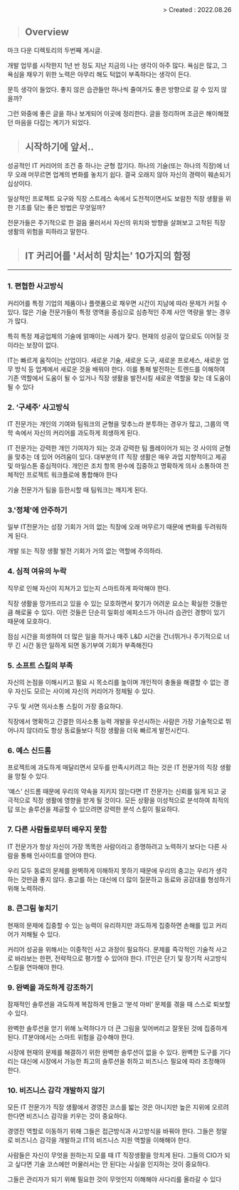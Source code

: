 <div align="right">> Created : 2022.08.26</div>

> ## Overview
마크 다운 디렉토리의 두번째 게시글.
    
개발 업무를 시작한지 1년 반 정도 지난 지금의 나는 생각이 아주 많다. 욕심은 많고, 그 욕심을 채우기 위한 노력은 아무리 해도 턱없이 부족하다는 생각이 든다. 

문득 생각이 들었다. 좋지 않은 습관들만 하나씩 줄여가도 
좋은 방향으로 갈 수 있지 않을까?

그런 와중에 좋은 글을 하나 보게되어 이곳에 정리한다.
글을 정리하며 조금은 해이해졌던 마음을 다잡는 계기가 되었다.


> ## 시작하기에 앞서..
성공적인 IT 커리어의 조건 중 하나는 균형 잡기다. 하나의 기술(또는 하나의 직장)에 너무 오래 머무르면 업계의 변화를 놓치기 쉽다. 결국 오래지 않아 자신의 경력이 훼손되기 십상이다.

일상적인 프로젝트 요구와 직장 스트레스 속에서 도전적이면서도 보람찬 직장 생활을 위한 기초를 닦는 좋은 방법은 무엇일까? 
    
전문가들은 주기적으로 한 걸음 물러서서 자신의 위치와 방향을 살펴보고 고착된 직장 생활의 위험을 피하라고 말한다.

> ## IT 커리어를 '서서히 망치는' 10가지의 함정
-----
### **1. 편협한 사고방식**

커리어를 특정 기업의 제품이나 플랫폼으로 채우면 시간이 지남에 따라 문제가 커질 수 있다. 많은 기술 전문가들이 특정 영역을 중심으로 심층적인 주제 사안 역량을 쌓는 경우가 많다. 

특히 특정 제공업체의 기술에 얽매이는 사례가 잦다. 현재의 성공이 앞으로도 이어질 것이라는 보장이 없다.

IT는 빠르게 움직이는 산업이다. 새로운 기술, 새로운 도구, 새로운 프로세스, 새로운 업무 방식 등 업계에서 새로운 것을 배워야 한다. 이를 통해 발전하는 트렌드를 이해하여 기존 역할에서 도움이 될 수 있거나 직장 생활을 발전시킬 새로운 역할을 찾는 데 도움이 될 수 있다

### **2. ‘구세주’ 사고방식**

IT 전문가는 개인의 기여와 팀워크의 균형을 맞추느라 분투하는 경우가 많고, 그룹의 역학 속에서 자신의 커리어를 과도하게 희생하게 된다.

IT 전문가는 강력한 개인 기여자가 되는 것과 강력한 팀 플레이어가 되는 것 사이의 균형을 맞추는 데 있어 어려움이 있다. 대부분의 IT 직장 생활은 매우 과업 지향적이고 제공 및 마일스톤 중심적이다. 개인은 조치 항목 완수에 집중하고 명확하게 의사 소통하여 전체적인 프로젝트 워크플로에 통합해야 한다

기술 전문가가 팀을 등한시할 때 팀워크는 깨지게 된다.

### **3.'정체'에 안주하기**

일부 IT전문가는 성장 기회가 거의 없는 직장에 오래 머무르기 때문에 변화를 두려워하게 된다.

개발 또는 직장 생활 발전 기회가 거의 없는 역할에 주의하라.

### **4. 심적 여유의 누락**

직무로 인해 자신이 지쳐가고 있는지 스마트하게 파악해야 한다.

직장 생활을 망가뜨리고 있을 수 있는 모호하면서 찾기가 어려운 요소는 확실한 것들만큼 해로울 수 있다. 이런 것들은 단순히 일회성 에피소드가 아니라 습관인 경향이 있기 때문에 모호하다. 

점심 시간을 희생하여 더 많은 일을 하거나 매주 L&D 시간을 건너뛰거나 주기적으로 너무 긴 시간 동안 일하게 되면 동기부여 기회가 부족해진다

### **5. 소프트 스킬의 부족**
자신의 논점을 이해시키고 필요 시 목소리를 높이며 개인적이 충돌을 해결할 수 없는 경우 자신도 모르는 사이에 자신의 커리어가 정체될 수 있다.

구두 및 서면 의사소통 스킬이 가장 중요하다. 

직장에서 명확하고 간결한 의사소통 능력 개발을 우선시하는 사람은 가장 기술적으로 뛰어나지 않더라도 항상 동료들보다 직장 생활을 더욱 빠르게 발전시킨다.

### **6. 예스 신드롬**

프로젝트에 과도하게 매달리면서 모두를 만족시키려고 하는 것은 IT 전문가의 직장 생활을 망칠 수 있다.

‘예스’ 신드롬 때문에 우리의 약속을 지키지 않는다면 IT 전문가는 신뢰를 잃게 되고 궁극적으로 직장 생활에 영향을 받게 될 것이다. 모든 상황을 이성적으로 분석하여 최적의 답 또는 솔루션을 제공할 수 있으려면 강력한 분석 스킬이 필요하다.

### **7. 다른 사람들로부터 배우지 못함**

IT 전문가가 항상 자신이 가장 똑똑한 사람이라고 증명하려고 노력하기 보다는 다른 사람을 통해 인사이트를 얻어야 한다.

우리 모두 동료의 문제를 완벽하게 이해하지 못하기 때문에 우리의 충고는 우리가 생각하는 것만큼 좋지 않다. 충고를 하는 대신에 더 많이 질문하고 동료와 공감대를 형성하기 위해 노력하라.

### **8. 큰그림 놓치기**

현재의 문제에 집중할 수 있는 능력이 유리하지만 과도하게 집중하면 손해를 입고 커리어가 저해될 수 있다.

커리어 성공을 위해서는 이중적인 사고 과정이 필요하다. 문제를 즉각적인 기술적 사고로 바라보는 한편, 전략적으로 평가할 수 있어야 한다. IT인은 단기 및 장기적 사고방식 스킬을 연마해야 한다.

### **9. 완벽을 과도하게 강조하기**

잠재적인 솔루션을 과도하게 복잡하게 만들고 ‘분석 마비’ 문제를 겪을 때 스스로 퇴보할 수 있다.

완벽한 솔루션을 얻기 위해 노력하다가 더 큰 그림을 잊어버리고 잘못된 것에 집중하게 된다. IT분야에서는 스마트 위험을 감수해야 한다. 
    
시장에 현재의 문제를 해결하기 위한 완벽한 솔루션이 없을 수 있다. 완벽한 도구를 기다리는 대신에 시장에서 가능한 최고의 솔루션을 취하고 비즈니스 필요에 따라 조정해야 한다.

### **10. 비즈니스 감각 개발하지 않기**

모든 IT 전문가가 직장 생활에서 경영진 코스를 밟는 것은 아니지만 높은 지위에 오르려 한다면 비즈니스 감각을 키우는 것이 중요하다. 

경영진 역할로 이동하기 위해 그들은 접근방식과 사고방식을 바꿔야 한다. 그들은 정말로 비즈니스 감각을 개발하고 IT의 비즈니스 지원 역할을 이해해야 한다. 
    
사람들은 자신이 무엇을 원하는지 모를 때 IT 직장생활을 망치게 된다. 그들의 CIO가 되고 싶다면 기술 코스에만 머물러서는 안 된다는 사실을 인지하는 것이 중요하다. 

그들은 관리자가 되기 위해 필요한 것이 무엇인지 이해해야 사다리를 올라갈 수 있다

